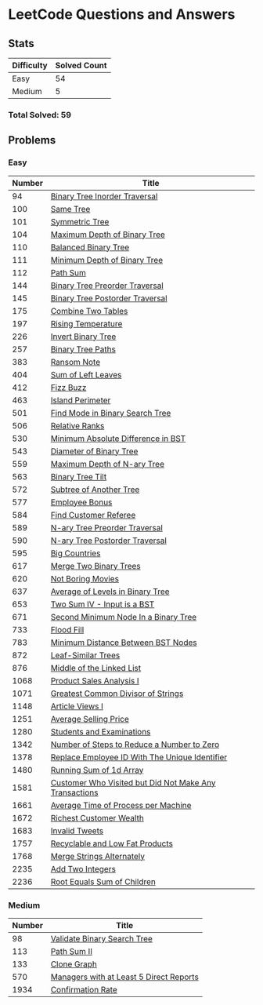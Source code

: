 # LeetCode Questions and Answers

## Stats

| Difficulty | Solved Count |
| --- | --- |
| Easy | 54 |
| Medium | 5 |

### Total Solved: 59

## Problems

### Easy

| Number | Title |
| --- | --- |
| 94 | [Binary Tree Inorder Traversal](./0094-binary-tree-inorder-traversal) |
| 100 | [Same Tree](./0100-same-tree) |
| 101 | [Symmetric Tree](./0101-symmetric-tree) |
| 104 | [Maximum Depth of Binary Tree](./0104-maximum-depth-of-binary-tree) |
| 110 | [Balanced Binary Tree](./0110-balanced-binary-tree) |
| 111 | [Minimum Depth of Binary Tree](./0111-minimum-depth-of-binary-tree) |
| 112 | [Path Sum](./0112-path-sum) |
| 144 | [Binary Tree Preorder Traversal](./0144-binary-tree-preorder-traversal) |
| 145 | [Binary Tree Postorder Traversal](./0145-binary-tree-postorder-traversal) |
| 175 | [Combine Two Tables](./0175-combine-two-tables) |
| 197 | [Rising Temperature](./0197-rising-temperature) |
| 226 | [Invert Binary Tree](./0226-invert-binary-tree) |
| 257 | [Binary Tree Paths](./0257-binary-tree-paths) |
| 383 | [Ransom Note](./0383-ransom-note) |
| 404 | [Sum of Left Leaves](./0404-sum-of-left-leaves) |
| 412 | [Fizz Buzz](./0412-fizz-buzz) |
| 463 | [Island Perimeter](./0463-island-perimeter) |
| 501 | [Find Mode in Binary Search Tree](./0501-find-mode-in-binary-search-tree) |
| 506 | [Relative Ranks](./0506-relative-ranks) |
| 530 | [Minimum Absolute Difference in BST](./0530-minimum-absolute-difference-in-bst) |
| 543 | [Diameter of Binary Tree](./0543-diameter-of-binary-tree) |
| 559 | [Maximum Depth of N-ary Tree](./0559-maximum-depth-of-n-ary-tree) |
| 563 | [Binary Tree Tilt](./0563-binary-tree-tilt) |
| 572 | [Subtree of Another Tree](./0572-subtree-of-another-tree) |
| 577 | [Employee Bonus](./0577-employee-bonus) |
| 584 | [Find Customer Referee](./0584-find-customer-referee) |
| 589 | [N-ary Tree Preorder Traversal](./0589-n-ary-tree-preorder-traversal) |
| 590 | [N-ary Tree Postorder Traversal](./0590-n-ary-tree-postorder-traversal) |
| 595 | [Big Countries](./0595-big-countries) |
| 617 | [Merge Two Binary Trees](./0617-merge-two-binary-trees) |
| 620 | [Not Boring Movies](./0620-not-boring-movies) |
| 637 | [Average of Levels in Binary Tree](./0637-average-of-levels-in-binary-tree) |
| 653 | [Two Sum IV - Input is a BST](./0653-two-sum-iv-input-is-a-bst) |
| 671 | [Second Minimum Node In a Binary Tree](./0671-second-minimum-node-in-a-binary-tree) |
| 733 | [Flood Fill](./0733-flood-fill) |
| 783 | [Minimum Distance Between BST Nodes](./0783-minimum-distance-between-bst-nodes) |
| 872 | [Leaf-Similar Trees](./0872-leaf-similar-trees) |
| 876 | [Middle of the Linked List](./0876-middle-of-the-linked-list) |
| 1068 | [Product Sales Analysis I](./1068-product-sales-analysis-i) |
| 1071 | [Greatest Common Divisor of Strings](./1071-greatest-common-divisor-of-strings) |
| 1148 | [Article Views I](./1148-article-views-i) |
| 1251 | [Average Selling Price](./1251-average-selling-price) |
| 1280 | [Students and Examinations](./1280-students-and-examinations) |
| 1342 | [Number of Steps to Reduce a Number to Zero](./1342-number-of-steps-to-reduce-a-number-to-zero) |
| 1378 | [Replace Employee ID With The Unique Identifier](./1378-replace-employee-id-with-the-unique-identifier) |
| 1480 | [Running Sum of 1d Array](./1480-running-sum-of-1d-array) |
| 1581 | [Customer Who Visited but Did Not Make Any Transactions](./1581-customer-who-visited-but-did-not-make-any-transactions) |
| 1661 | [Average Time of Process per Machine](./1661-average-time-of-process-per-machine) |
| 1672 | [Richest Customer Wealth](./1672-richest-customer-wealth) |
| 1683 | [Invalid Tweets](./1683-invalid-tweets) |
| 1757 | [Recyclable and Low Fat Products](./1757-recyclable-and-low-fat-products) |
| 1768 | [Merge Strings Alternately](./1768-merge-strings-alternately) |
| 2235 | [Add Two Integers](./2235-add-two-integers) |
| 2236 | [Root Equals Sum of Children](./2236-root-equals-sum-of-children) |

### Medium

| Number | Title |
| --- | --- |
| 98 | [Validate Binary Search Tree](./0098-validate-binary-search-tree) |
| 113 | [Path Sum II](./0113-path-sum-ii) |
| 133 | [Clone Graph](./0133-clone-graph) |
| 570 | [Managers with at Least 5 Direct Reports](./0570-managers-with-at-least-5-direct-reports) |
| 1934 | [Confirmation Rate](./1934-confirmation-rate) |

